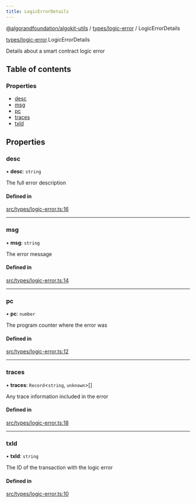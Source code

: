 ```yaml
---
title: LogicErrorDetails
---
```


[@algorandfoundation/algokit-utils](/reference/algokit-utils-ts/api/readme/) / [types/logic-error](/reference/algokit-utils-ts/api/modules/types_logic_error/) / LogicErrorDetails

[types/logic-error](/reference/algokit-utils-ts/api/modules/types_logic_error/).LogicErrorDetails

Details about a smart contract logic error

## Table of contents

### Properties

- [desc](types_logic_error.LogicErrorDetails.md#desc)
- [msg](types_logic_error.LogicErrorDetails.md#msg)
- [pc](types_logic_error.LogicErrorDetails.md#pc)
- [traces](types_logic_error.LogicErrorDetails.md#traces)
- [txId](types_logic_error.LogicErrorDetails.md#txid)

## Properties

### desc

• **desc**: `string`

The full error description

#### Defined in

[src/types/logic-error.ts:16](https://github.com/algorandfoundation/algokit-utils-ts/blob/main/src/types/logic-error.ts#L16)

---

### msg

• **msg**: `string`

The error message

#### Defined in

[src/types/logic-error.ts:14](https://github.com/algorandfoundation/algokit-utils-ts/blob/main/src/types/logic-error.ts#L14)

---

### pc

• **pc**: `number`

The program counter where the error was

#### Defined in

[src/types/logic-error.ts:12](https://github.com/algorandfoundation/algokit-utils-ts/blob/main/src/types/logic-error.ts#L12)

---

### traces

• **traces**: `Record`\<`string`, `unknown`\>[]

Any trace information included in the error

#### Defined in

[src/types/logic-error.ts:18](https://github.com/algorandfoundation/algokit-utils-ts/blob/main/src/types/logic-error.ts#L18)

---

### txId

• **txId**: `string`

The ID of the transaction with the logic error

#### Defined in

[src/types/logic-error.ts:10](https://github.com/algorandfoundation/algokit-utils-ts/blob/main/src/types/logic-error.ts#L10)
